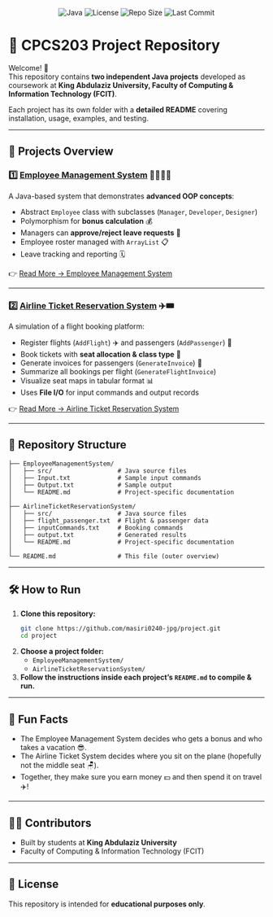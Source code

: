 <!-- Badges: Adjust Java version or badge links as needed -->
<p align="center">
  <img alt="Java" src="https://img.shields.io/badge/Java-11-blue?logo=java">
  <img alt="License" src="https://img.shields.io/badge/license-Educational-lightgrey">
  <img alt="Repo Size" src="https://img.shields.io/github/repo-size/masiri0240-jpg/project">
  <img alt="Last Commit" src="https://img.shields.io/github/last-commit/masiri0240-jpg/project">
</p>

# 📂 CPCS203 Project Repository

Welcome! 🎉  
This repository contains **two independent Java projects** developed as coursework at **King Abdulaziz University, Faculty of Computing & Information Technology (FCIT)**.

Each project has its own folder with a **detailed README** covering installation, usage, examples, and testing.

---

## 🚀 Projects Overview

### 1️⃣ [Employee Management System](./EmployeeManagementSystem/README.md) 👨‍💼👩‍💻

A Java-based system that demonstrates **advanced OOP concepts**:

- Abstract `Employee` class with subclasses (`Manager`, `Developer`, `Designer`)
- Polymorphism for **bonus calculation** 💰
- Managers can **approve/reject leave requests** 📝
- Employee roster managed with `ArrayList` 📋
- Leave tracking and reporting 🗓️

👉 [Read More → Employee Management System](./EmployeeManagementSystem/README.md)

---

### 2️⃣ [Airline Ticket Reservation System](./AirlineTicketReservationSystem/README.md) ✈️🎟️

A simulation of a flight booking platform:

- Register flights (`AddFlight`) ✈️ and passengers (`AddPassenger`) 🧳
- Book tickets with **seat allocation & class type** 💺
- Generate invoices for passengers (`GenerateInvoice`) 🧾
- Summarize all bookings per flight (`GenerateFlightInvoice`)
- Visualize seat maps in tabular format 📊
- Uses **File I/O** for input commands and output records

👉 [Read More → Airline Ticket Reservation System](./AirlineTicketReservationSystem/README.md)

---

## 📂 Repository Structure

```text
├── EmployeeManagementSystem/
│   ├── src/                  # Java source files
│   ├── Input.txt             # Sample input commands
│   ├── Output.txt            # Sample output
│   └── README.md             # Project-specific documentation
│
├── AirlineTicketReservationSystem/
│   ├── src/                  # Java source files
│   ├── flight_passenger.txt  # Flight & passenger data
│   ├── inputCommands.txt     # Booking commands
│   ├── output.txt            # Generated results
│   └── README.md             # Project-specific documentation
│
└── README.md                 # This file (outer overview)
```

---

## 🛠️ How to Run

1. **Clone this repository:**
   ```bash
   git clone https://github.com/masiri0240-jpg/project.git
   cd project
   ```
2. **Choose a project folder:**
   - `EmployeeManagementSystem/`
   - `AirlineTicketReservationSystem/`
3. **Follow the instructions inside each project’s `README.md` to compile & run.**

---

## 🎉 Fun Facts

- The Employee Management System decides who gets a bonus and who takes a vacation 😎.
- The Airline Ticket System decides where you sit on the plane (hopefully not the middle seat 🪑).
- Together, they make sure you earn money 💵 and then spend it on travel ✈️!

---

## 👨‍💻 Contributors

- Built by students at **King Abdulaziz University**
- Faculty of Computing & Information Technology (FCIT)

---

## 📜 License

This repository is intended for **educational purposes only**.
